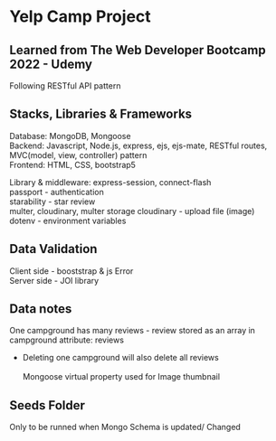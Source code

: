 # Yelp Camp Project

## Learned from The Web Developer Bootcamp 2022 - Udemy

Following RESTful API pattern

## Stacks, Libraries & Frameworks

Database: MongoDB, Mongoose <br>
Backend: Javascript, Node.js, express, ejs, ejs-mate, RESTful routes, MVC(model, view, controller) pattern <br>
Frontend: HTML, CSS, bootstrap5 <br>

Library & middleware:
express-session, connect-flash<br>
passport - authentication<br>
starability - star review<br>
multer, cloudinary, multer storage cloudinary - upload file (image)<br>
dotenv - environment variables

## Data Validation

Client side - booststrap & js Error <br>
Server side - JOI library<br>

## Data notes

One campground has many reviews - review stored as an array in campground attribute: reviews <br>

- Deleting one campground will also delete all reviews <br>
  <br>
  Mongoose virtual property used for Image thumbnail

## Seeds Folder

Only to be runned when Mongo Schema is updated/ Changed
